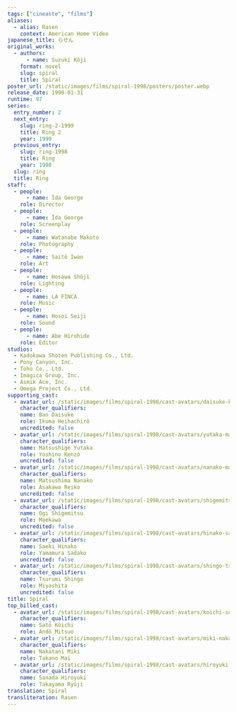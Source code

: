 ```yaml
---
tags: ["cineaste", "films"]
aliases:
  - alias: Rasen
    context: American Home Video
japanese_title: らせん
original_works:
  - authors:
      - name: Suzuki Kôji
    format: novel
    slug: spiral
    title: Spiral
poster_url: /static/images/films/spiral-1998/posters/poster.webp
release_date: 1998-01-31
runtime: 97
series:
  entry_number: 2
  next_entry:
    slug: ring-2-1999
    title: Ring 2
    year: 1999
  previous_entry:
    slug: ring-1998
    title: Ring
    year: 1998
  slug: ring
  title: Ring
staff:
  - people:
      - name: Îda George
    role: Director
  - people:
      - name: Îda George
    role: Screenplay
  - people:
      - name: Watanabe Makoto
    role: Photography
  - people:
      - name: Saitô Iwao
    role: Art
  - people:
      - name: Hosawa Shôji
    role: Lighting
  - people:
      - name: LA FINCA
    role: Music
  - people:
      - name: Hosoi Seiji
    role: Sound
  - people:
      - name: Abe Hirohide
    role: Editor
studios:
  - Kadokawa Shoten Publishing Co., Ltd.
  - Pony Canyon, Inc.
  - Toho Co., Ltd.
  - Imagica Group, Inc.
  - Asmik Ace, Inc.
  - Omega Project Co., Ltd.
supporting_cast:
  - avatar_url: /static/images/films/spiral-1998/cast-avatars/daisuke-ban-0.webp
    character_qualifiers:
    name: Ban Daisuke
    role: Ikuma Heihachirô
    uncredited: false
  - avatar_url: /static/images/films/spiral-1998/cast-avatars/yutaka-matsushige-0.webp
    character_qualifiers:
    name: Matsushige Yutaka
    role: Yoshino Kenzô
    uncredited: false
  - avatar_url: /static/images/films/spiral-1998/cast-avatars/nanako-matsushima-0.webp
    character_qualifiers:
    name: Matsushima Nanako
    role: Asakawa Reiko
    uncredited: false
  - avatar_url: /static/images/films/spiral-1998/cast-avatars/shigemitsu-ogi-0.webp
    character_qualifiers:
    name: Ogi Shigemitsu
    role: Maekawa
    uncredited: false
  - avatar_url: /static/images/films/spiral-1998/cast-avatars/hinako-saeki-0.webp
    character_qualifiers:
    name: Saeki Hinako
    role: Yamamura Sadako
    uncredited: false
  - avatar_url: /static/images/films/spiral-1998/cast-avatars/shingo-tsurumi-0.webp
    character_qualifiers:
    name: Tsurumi Shingo
    role: Miyashita
    uncredited: false
title: Spiral
top_billed_cast:
  - avatar_url: /static/images/films/spiral-1998/cast-avatars/koichi-sato-0.webp
    character_qualifiers:
    name: Satô Kôichi
    role: Andô Mitsuo
  - avatar_url: /static/images/films/spiral-1998/cast-avatars/miki-nakatani-0.webp
    character_qualifiers:
    name: Nakatani Miki
    role: Takano Mai
  - avatar_url: /static/images/films/spiral-1998/cast-avatars/hiroyuki-sanada-0.webp
    character_qualifiers:
    name: Sanada Hiroyuki
    role: Takayama Ryûji
translation: Spiral
transliteration: Rasen
---
```

